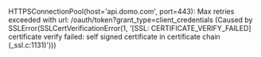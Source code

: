 HTTPSConnectionPool(host='api.domo.com', port=443): Max retries exceeded with url: /oauth/token?grant_type=client_credentials (Caused by SSLError(SSLCertVerificationError(1, '[SSL: CERTIFICATE_VERIFY_FAILED] certificate verify failed: self signed certificate in certificate chain (_ssl.c:1131)')))
